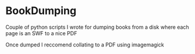 # BookDumping
Couple of python scripts I wrote for dumping books from a disk where each page is an SWF to a nice PDF

Once dumped I reccomend collating to a PDF using imagemagick
